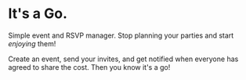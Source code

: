 # It's a Go.

Simple event and RSVP manager. Stop planning your parties and start *enjoying* them!

Create an event, send your invites, and get notified when everyone has agreed to share the cost. Then you know it's a go!
